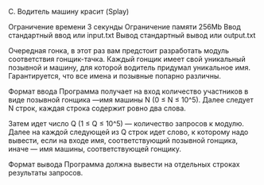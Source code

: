 C. Водитель машину красит (Splay)

Ограничение времени	3 секунды
Ограничение памяти	256Mb
Ввод	стандартный ввод или input.txt
Вывод	стандартный вывод или output.txt

Очередная гонка, в этот раз вам предстоит разработать модуль соответствия гонщик-тачка. Каждый гонщик имеет свой уникальный позывной и машину, для которой водитель придумал уникальное имя. Гарантируется, что все имена и позывные попарно различны.

Формат ввода
Программа получает на вход количество участников в виде позывной гонщика —имя машины N (0 ≤ N ≤ 10^5). Далее следует N строк, каждая строка содержит ровно два слова.

Затем идет число Q (1 ≤ Q ≤ 10^5) — количество запросов к модулю. Далее на каждой следующей из Q строк идет слово, к которому надо вывести, если на входе имя, соответствующий позывной гонщика, иначе — имя машины, соответствующей гонщику.

Формат вывода
Программа должна вывести на отдельных строках результаты запросов.

